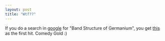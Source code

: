 ```yaml
---
layout: post
title: "Wtf??"
---
```

If you do a search in [google][1] for "Band Structure of Germanium", you get
[this][2] as the first hit. Comedy Gold :)

   [1]: http://www.google.com

   [2]: http://www.cs.wisc.edu/~kovar/hall.html

